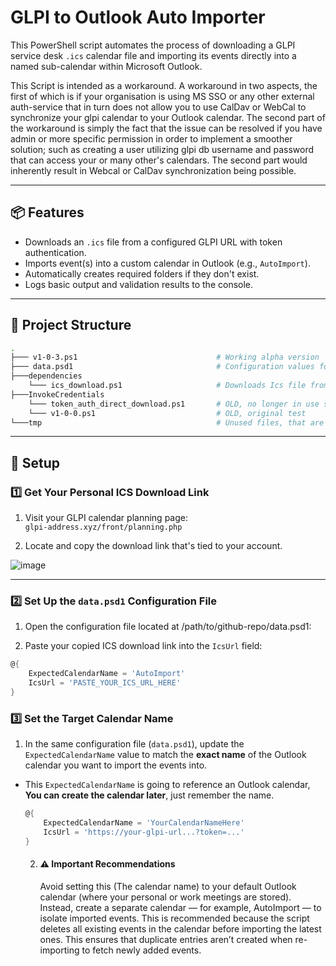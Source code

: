 # GLPI to Outlook Auto Importer

This PowerShell script automates the process of downloading a GLPI service desk `.ics` calendar file and importing its events directly into a named sub-calendar within Microsoft Outlook.

This Script is intended as a workaround. A workaround in two aspects, the first of which is if your organisation is using MS SSO or any other external auth-service that in turn does not allow you to use CalDav or WebCal to synchronize your glpi calendar to your Outlook calendar. The second part of the workaround is simply the fact that the issue can be resolved if you have admin or more specific permission in order to implement a smoother solution; such as creating a user utilizing glpi db username and password that can access your or many other's calendars. The second part would inherently result in Webcal or CalDav synchronization being possible.

---

## 📦 Features

- Downloads an `.ics` file from a configured GLPI URL with token authentication.
- Imports event(s) into a custom calendar in Outlook (e.g., `AutoImport`).
- Automatically creates required folders if they don't exist.
- Logs basic output and validation results to the console.

---

## 📁 Project Structure
``` bash
.
├─── v1-0-3.ps1                               # Working alpha version
├─── data.psd1                                # Configuration values for varables used in script
├───dependencies
    └─── ics_download.ps1                     # Downloads Ics file from glpi-url specified in data.psd1 
├───InvokeCredentials
    └─── token_auth_direct_download.ps1       # OLD, no longer in use since authentication does not work due to sso setup
    └─── v1-0-0.ps1                           # OLD, original test
└───tmp                                       # Unused files, that are simple there for test purposes
```

---
## :wrench: Setup

### 1️⃣ Get Your Personal ICS Download Link

1. Visit your GLPI calendar planning page:  
   `glpi-address.xyz/front/planning.php`

2. Locate and copy the download link that's tied to your account.

![image](https://github.com/user-attachments/assets/b5926ea4-262f-44c3-8955-1c4556f4abc5)

---

### 2️⃣ Set Up the `data.psd1` Configuration File

1. Open the configuration file located at /path/to/github-repo/data.psd1:


2. Paste your copied ICS download link into the `IcsUrl` field:

```powershell
@{
    ExpectedCalendarName = 'AutoImport'
    IcsUrl = 'PASTE_YOUR_ICS_URL_HERE'
}
```

### 3️⃣ Set the Target Calendar Name

1. In the same configuration file (`data.psd1`), update the `ExpectedCalendarName` value to match the **exact name** of the Outlook calendar you want to import the events into.
- This `ExpectedCalendarName` is going to reference an Outlook calendar, **You can create the calendar later**, just remember the name.

   ```powershell
   @{
       ExpectedCalendarName = 'YourCalendarNameHere'
       IcsUrl = 'https://your-glpi-url...?token=...'
   }
   ```

  2. #### ⚠️ **Important Recommendations**
     Avoid setting this (The calendar name) to your default Outlook calendar (where your personal or work meetings are stored). Instead, create a separate calendar — for example, AutoImport — to isolate imported events. This is recommended because the script deletes all existing events in the calendar before importing the latest ones. This ensures that duplicate entries aren’t created when re-importing to fetch newly added events.


